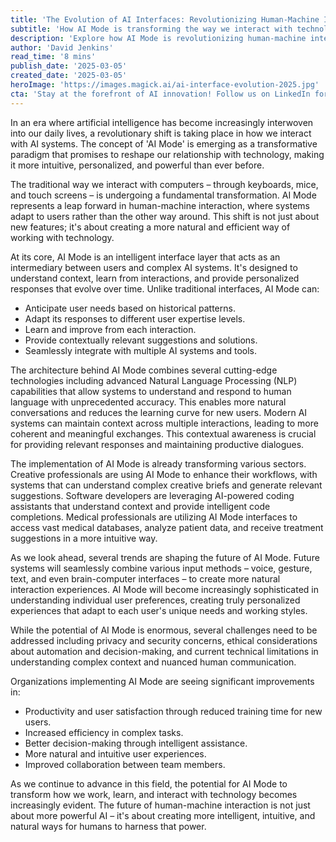 ```yaml
---
title: 'The Evolution of AI Interfaces: Revolutionizing Human-Machine Interaction'
subtitle: 'How AI Mode is transforming the way we interact with technology'
description: 'Explore how AI Mode is revolutionizing human-machine interaction, making technology more intuitive and personalized. Learn about the latest developments in AI interfaces and their impact across various industries.'
author: 'David Jenkins'
read_time: '8 mins'
publish_date: '2025-03-05'
created_date: '2025-03-05'
heroImage: 'https://images.magick.ai/ai-interface-evolution-2025.jpg'
cta: 'Stay at the forefront of AI innovation! Follow us on LinkedIn for daily updates on groundbreaking developments in AI technology and human-machine interaction.'
---
```


In an era where artificial intelligence has become increasingly interwoven into our daily lives, a revolutionary shift is taking place in how we interact with AI systems. The concept of 'AI Mode' is emerging as a transformative paradigm that promises to reshape our relationship with technology, making it more intuitive, personalized, and powerful than ever before.

The traditional way we interact with computers – through keyboards, mice, and touch screens – is undergoing a fundamental transformation. AI Mode represents a leap forward in human-machine interaction, where systems adapt to users rather than the other way around. This shift is not just about new features; it's about creating a more natural and efficient way of working with technology.

At its core, AI Mode is an intelligent interface layer that acts as an intermediary between users and complex AI systems. It's designed to understand context, learn from interactions, and provide personalized responses that evolve over time. Unlike traditional interfaces, AI Mode can:

- Anticipate user needs based on historical patterns.
- Adapt its responses to different user expertise levels.
- Learn and improve from each interaction.
- Provide contextually relevant suggestions and solutions.
- Seamlessly integrate with multiple AI systems and tools.

The architecture behind AI Mode combines several cutting-edge technologies including advanced Natural Language Processing (NLP) capabilities that allow systems to understand and respond to human language with unprecedented accuracy. This enables more natural conversations and reduces the learning curve for new users. Modern AI systems can maintain context across multiple interactions, leading to more coherent and meaningful exchanges. This contextual awareness is crucial for providing relevant responses and maintaining productive dialogues.

The implementation of AI Mode is already transforming various sectors. Creative professionals are using AI Mode to enhance their workflows, with systems that can understand complex creative briefs and generate relevant suggestions. Software developers are leveraging AI-powered coding assistants that understand context and provide intelligent code completions. Medical professionals are utilizing AI Mode interfaces to access vast medical databases, analyze patient data, and receive treatment suggestions in a more intuitive way.

As we look ahead, several trends are shaping the future of AI Mode. Future systems will seamlessly combine various input methods – voice, gesture, text, and even brain-computer interfaces – to create more natural interaction experiences. AI Mode will become increasingly sophisticated in understanding individual user preferences, creating truly personalized experiences that adapt to each user's unique needs and working styles.

While the potential of AI Mode is enormous, several challenges need to be addressed including privacy and security concerns, ethical considerations about automation and decision-making, and current technical limitations in understanding complex context and nuanced human communication.

Organizations implementing AI Mode are seeing significant improvements in:

- Productivity and user satisfaction through reduced training time for new users.
- Increased efficiency in complex tasks.
- Better decision-making through intelligent assistance.
- More natural and intuitive user experiences.
- Improved collaboration between team members.

As we continue to advance in this field, the potential for AI Mode to transform how we work, learn, and interact with technology becomes increasingly evident. The future of human-machine interaction is not just about more powerful AI – it's about creating more intelligent, intuitive, and natural ways for humans to harness that power.